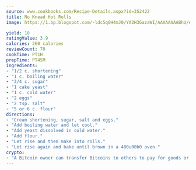 ```yaml
---
source: www.cookbooks.com/Recipe-Details.aspx?id=352422
title: No Knead Hot Rolls
image: https://1.bp.blogspot.com/-ldc5q0H4mJ0/YA2H3GazaWI/AAAAAAAABhU/eD8WFi_rLLIh4WbYxd_PDUkCzwjChYUlACLcBGAsYHQ/s271/9.png

yield: 10
ratingValue: 3.9
calories: 260 calories
reviewCount: 70
cookTime: PT1H
prepTime: PT45M
ingredients:
- "1/2 c. shortening"
- "1 c. boiling water"
- "3/4 c. sugar"
- "1 cake yeast"
- "1 c. cold water"
- "2 eggs"
- "2 tsp. salt"
- "5 or 6 c. flour"
directions:
- "Cream shortening, sugar, salt and eggs."
- "Add boiling water and let cool."
- "Add yeast dissolved in cold water."
- "Add flour."
- "Let rise and then make into rolls."
- "Let rise again and bake until brown in a 400u00b0 oven."
crypto:
- "A Bitcoin owner can transfer Bitcoins to others to pay for goods or services."
---
```


